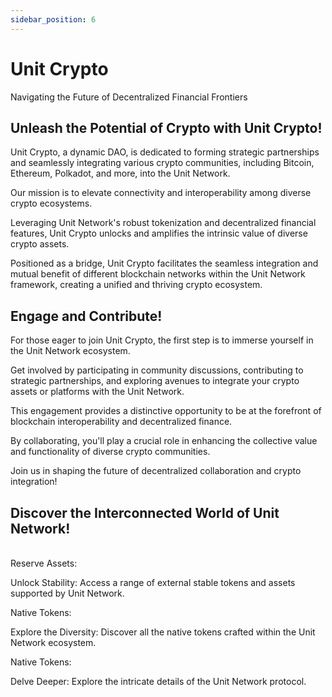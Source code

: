 ```yaml
---
sidebar_position: 6
---
```


# Unit Crypto

Navigating the Future of Decentralized Financial Frontiers

## Unleash the Potential of Crypto with Unit Crypto!

Unit Crypto, a dynamic DAO, is dedicated to forming strategic partnerships and seamlessly integrating various crypto communities, including Bitcoin, Ethereum, Polkadot, and more, into the Unit Network.

Our mission is to elevate connectivity and interoperability among diverse crypto ecosystems.

Leveraging Unit Network's robust tokenization and decentralized financial features, Unit Crypto unlocks and amplifies the intrinsic value of diverse crypto assets.

Positioned as a bridge, Unit Crypto facilitates the seamless integration and mutual benefit of different blockchain networks within the Unit Network framework, creating a unified and thriving crypto ecosystem.

## Engage and Contribute!

For those eager to join Unit Crypto, the first step is to immerse yourself in the Unit Network ecosystem.

Get involved by participating in community discussions, contributing to strategic partnerships, and exploring avenues to integrate your crypto assets or platforms with the Unit Network.

This engagement provides a distinctive opportunity to be at the forefront of blockchain interoperability and decentralized finance.

By collaborating, you'll play a crucial role in enhancing the collective value and functionality of diverse crypto communities.

Join us in shaping the future of decentralized collaboration and crypto integration!

## Discover the Interconnected World of Unit Network!

<br />

<div class="docs-grid-alt">
  <div class="docs-card-alt">
    <div class="docs-card-alt-header">
      <span>Reserve Assets:</span>
    </div>
    <div class="docs-card-alt-description">
      <p>
        Unlock Stability: Access a range of external stable tokens and assets supported by Unit Network.
      </p>
    </div>
  </div>
  <div class="docs-card-alt">
    <div class="docs-card-alt-header">
      <span>Native Tokens:</span>
    </div>
    <div class="docs-card-alt-description">
      <p>
        Explore the Diversity: Discover all the native tokens crafted within the Unit Network ecosystem.
      </p>
    </div>
  </div>
  <div class="docs-card-alt">
    <div class="docs-card-alt-header">
      <span>Native Tokens:</span>
    </div>
    <div class="docs-card-alt-description">
      <p>
        Delve Deeper: Explore the intricate details of the Unit Network protocol.
      </p>
    </div>
  </div>
</div>
